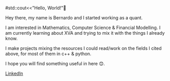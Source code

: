 #std::cout<<"Hello, World!"👋

Hey there, my name is Bernardo and I started working as a quant.

I am interested in Mathematics, Computer Science & Financial Modelling.
I am currently learning about XVA and trying to mix it with the things I already know.

I make projects mixing the resources I could read/work on the fields I cited above, for most of them in c++ & python.

I hope you will find something useful in here 😊.

[LinkedIn](https://www.linkedin.com/in/bernardo-david-cohen-beraun-970789181/)
<!---
- 👋 Hi, I’m @bdcbqa314159
- 👀 I’m interested in ...
- 🌱 I’m currently learning ...
- 💞️ I’m looking to collaborate on ...
- 📫 How to reach me ...
bdcbqa314159/bdcbqa314159 is a ✨ special ✨ repository because its `README.md` (this file) appears on your GitHub profile.
You can click the Preview link to take a look at your changes.
--->
